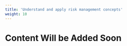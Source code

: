 ```yaml
---
title: 'Understand and apply risk management concepts'
weight: 10
---
```


# Content Will be Added Soon